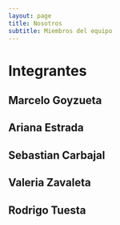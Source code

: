 ```yaml
---
layout: page
title: Nosotros
subtitle: Miembros del equipo
---
```





# Integrantes 

## Marcelo Goyzueta

## Ariana Estrada

## Sebastian Carbajal

## Valeria Zavaleta

## Rodrigo Tuesta


